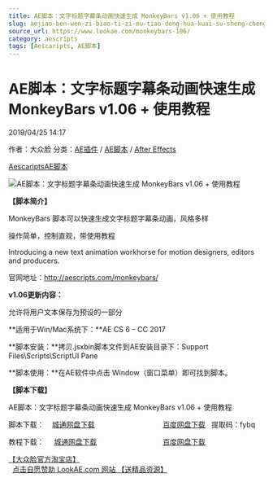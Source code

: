 ```yaml
---
title: AE脚本：文字标题字幕条动画快速生成 MonkeyBars v1.06 + 使用教程
slug: aejiao-ben-wen-zi-biao-ti-zi-mu-tiao-dong-hua-kuai-su-sheng-cheng-monkeybars-v1-06-shi-yong-jiao-cheng
source_url: https://www.lookae.com/monkeybars-106/
category: aescripts
tags: [Aescaripts, AE脚本]
---
```

# AE脚本：文字标题字幕条动画快速生成 MonkeyBars v1.06 + 使用教程

2019/04/25 14:17

作者：大众脸
分类：[AE插件](https://www.lookae.com/after-effects/aechajian/) / [AE脚本](https://www.lookae.com/after-effects/aescripts/) / [After Effects](https://www.lookae.com/after-effects/)

[Aescaripts](https://www.lookae.com/tag/aescaripts/)[AE脚本](https://www.lookae.com/tag/ae%e8%84%9a%e6%9c%ac/)

![AE脚本：文字标题字幕条动画快速生成 MonkeyBars v1.06 + 使用教程](https://www.lookae.com/wp-content/uploads/2019/04/monkeybars.jpg "AE脚本：文字标题字幕条动画快速生成 MonkeyBars v1.06 + 使用教程-LookAE.com")

**【脚本简介】**

MonkeyBars 脚本可以快速生成文字标题字幕条动画，风格多样

操作简单，控制直观，带使用教程

Introducing a new text animation workhorse for motion designers, editors and producers.

官网地址：http://aescripts.com/monkeybars/

**v1.06更新内容：**

允许将用户文本保存为预设的一部分

**适用于Win/Mac系统下：**AE CS 6 – CC 2017

**脚本安装：**拷贝.jsxbin脚本文件到AE安装目录下：Support Files\Scripts\ScriptUI Pane

**脚本使用：**在AE软件中点击 Window（窗口菜单）即可找到脚本。

**【脚本下载】**

AE脚本：文字标题字幕条动画快速生成 MonkeyBars v1.06 + 使用教程

脚本下载：    [城通网盘下载](https://lookae.ctfile.com/fs/680462-368247436)                                  [百度网盘下载](https://pan.baidu.com/s/1PippndVZ-h-XL6PNjO5sqg)   提取码：fybq

教程下载：     [城通网盘下载](https://lookae.ctfile.com/fs/680462-202009510)                                 [百度网盘下载](https://pan.baidu.com/s/1cGkpjS)

[【大众脸官方淘宝店】](https://lookae.taobao.com/)                [点击自愿赞助 LookAE.com 网站 【送精品资源】](https://www.lookae.com/sponsor/)
